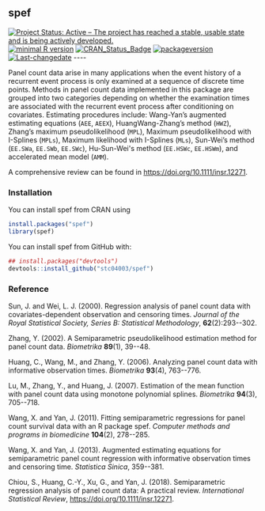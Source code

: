 **spef**
--------

[![Project Status: Active – The project has reached a stable, usable state and is being actively developed.](http://www.repostatus.org/badges/latest/active.svg)](http://www.repostatus.org/#active) [![minimal R version](https://img.shields.io/badge/R%3E%3D-3.4.4-6666ff.svg)](https://cran.r-project.org/) [![CRAN\_Status\_Badge](http://www.r-pkg.org/badges/version/spef)](https://cran.r-project.org/package=spef) [![packageversion](https://img.shields.io/badge/Package%20version-1.0.8-orange.svg?style=flat-square)](commits/master) [![Last-changedate](https://img.shields.io/badge/last%20change-2018--07--31-yellowgreen.svg)](/commits/master) ----

Panel count data arise in many applications when the event history of a recurrent event process is only examined at a sequence of discrete time points. Methods in panel count data implemented in this package are grouped into two categories depending on whether the examination times are associated with the recurrent event process after conditioning on covariates. Estimating procedures include: Wang-Yan’s augmented estimating equations (`AEE`, `AEEX`), HuangWang-Zhang’s method (`HWZ`), Zhang’s maximum pseudolikelihood (`MPL`), Maximum pseudolikelihood with I-Splines (`MPLs`), Maximum likelihood with I-Splines (`MLs`), Sun-Wei’s method (`EE.SWa`, `EE.SWb`, `EE.SWc`), Hu-Sun-Wei's method (`EE.HSWc`, `EE.HSWm`), and accelerated mean model (`AMM`).

A comprehensive review can be found in <https://doi.org/10.1111/insr.12271>.

### Installation

You can install spef from CRAN using

``` r
install.packages("spef")
library(spef)
```

You can install spef from GitHub with:

``` r
## install.packages("devtools")
devtools::install_github("stc04003/spef")
```

### Reference

Sun, J. and Wei, L. J. (2000). Regression analysis of panel count data with covariates-dependent observation and censoring times. *Journal of the Royal Statistical Society, Series B: Statistical Methodology*, **62**(2):293--302.

Zhang, Y. (2002). A Semiparametric pseudolikelihood estimation method for panel count data. *Biometrika* **89**(1), 39--48.

Huang, C., Wang, M., and Zhang, Y. (2006). Analyzing panel count data with informative observation times. *Biometrika* **93**(4), 763--776.

Lu, M., Zhang, Y., and Huang, J. (2007). Estimation of the mean function with panel count data using monotone polynomial splines. *Biometrika* **94**(3), 705--718.

Wang, X. and Yan, J. (2011). Fitting semiparametric regressions for panel count survival data with an R package spef. *Computer methods and programs in biomedicine* **104**(2), 278--285.

Wang, X. and Yan, J. (2013). Augmented estimating equations for semiparametric panel count regression with informative observation times and censoring time. *Statistica Sinica*, 359--381.

Chiou, S., Huang, C.-Y., Xu, G., and Yan, J. (2018). Semiparametric regression analysis of panel count data: A practical review. *International Statistical Review*, <https://doi.org/10.1111/insr.12271>.

